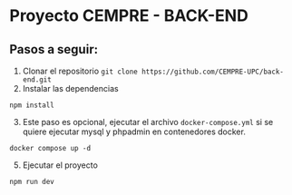 # Proyecto CEMPRE - BACK-END

## Pasos a seguir:

1. Clonar el repositorio ```git clone https://github.com/CEMPRE-UPC/back-end.git```
2. Instalar las dependencias

```
npm install
```

3. Este paso es opcional, ejecutar el archivo `docker-compose.yml` si se quiere ejecutar mysql y phpadmin en contenedores docker.

```
docker compose up -d
```

5. Ejecutar el proyecto

```
npm run dev
```
